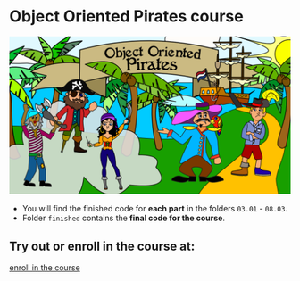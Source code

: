 # Object Oriented Pirates course

![Logo](https://github.com/pythonforeveryonetraining/objectorientedpirates/blob/main/logo.png)

- You will find the finished code for **each part** in the folders `03.01` - `08.03`.
- Folder `finished` contains the **final code for the course**.

## Try out or enroll in the course at:
[enroll in the course](https://www.udemy.com/course/object-oriented-programming-adventure-in-python/?referralCode=2F2F6C3749D6D9A1CF81)
